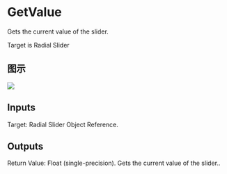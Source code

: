 # GetValue

Gets the current value of the slider.

Target is Radial Slider

## 图示

![]($-20221218-18110224.png)

## Inputs

Target: Radial Slider Object Reference.  

## Outputs

Return Value: Float (single-precision). Gets the current value of the slider..

